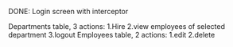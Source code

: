 DONE:
  Login screen with interceptor
  
  Departments table, 3 actions: 
                          1.Hire
                          2.view employees of selected department
                          3.logout 
 Employees table,  2 actions:
                          1.edit
                          2.delete
                          
